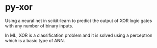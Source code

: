# py-xor

Using a neural net in scikit-learn to predict the output of XOR logic gates with any number of binary inputs. 

In ML, XOR is a classification problem and it is solved using a perceptron which is a basic type of ANN.
